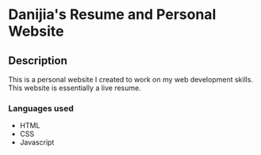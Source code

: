 # Danijia's Resume and Personal Website

## Description
This is a personal website I created to work on my web development skills. This website is essentially a live resume. 

### Languages used
- HTML
- CSS
- Javascript

